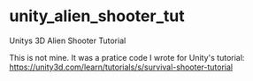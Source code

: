 # unity_alien_shooter_tut
Unitys 3D Alien Shooter Tutorial

This is not mine.  It was a pratice code I wrote for Unity's tutorial: https://unity3d.com/learn/tutorials/s/survival-shooter-tutorial
